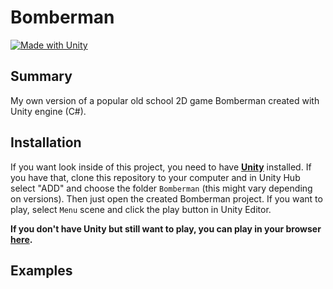 # Bomberman

[![Made with Unity](https://img.shields.io/badge/Made%20with-Unity-57b9d3.svg?style=for-the-badge&logo=unity)](https://unity3d.com)

## Summary
My own version of a popular old school 2D game Bomberman created with Unity engine (C#).

## Installation
If you want look inside of this project, you need to have **[Unity](https://unity.com/)** installed. If you have that, clone this repository to your computer and in Unity Hub select "ADD" and choose the folder ``Bomberman`` (this might vary depending on versions). Then just open the created Bomberman project. If you want to play, select ``Menu`` scene and click the play button in Unity Editor.

**If you don't have Unity but still want to play, you can play in your browser [here](https://connect.unity.com/mg/other/bomberman-2).**

## Examples
